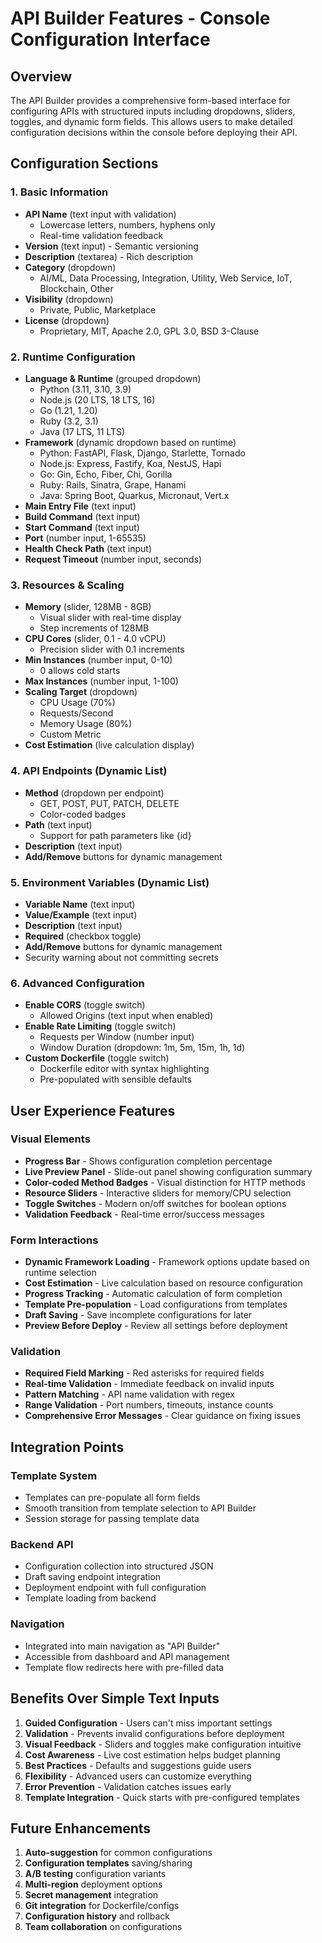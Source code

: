 # API Builder Features - Console Configuration Interface

## Overview
The API Builder provides a comprehensive form-based interface for configuring APIs with structured inputs including dropdowns, sliders, toggles, and dynamic form fields. This allows users to make detailed configuration decisions within the console before deploying their API.

## Configuration Sections

### 1. Basic Information
- **API Name** (text input with validation)
  - Lowercase letters, numbers, hyphens only
  - Real-time validation feedback
- **Version** (text input) - Semantic versioning
- **Description** (textarea) - Rich description
- **Category** (dropdown)
  - AI/ML, Data Processing, Integration, Utility, Web Service, IoT, Blockchain, Other
- **Visibility** (dropdown)
  - Private, Public, Marketplace
- **License** (dropdown)
  - Proprietary, MIT, Apache 2.0, GPL 3.0, BSD 3-Clause

### 2. Runtime Configuration
- **Language & Runtime** (grouped dropdown)
  - Python (3.11, 3.10, 3.9)
  - Node.js (20 LTS, 18 LTS, 16)
  - Go (1.21, 1.20)
  - Ruby (3.2, 3.1)
  - Java (17 LTS, 11 LTS)
- **Framework** (dynamic dropdown based on runtime)
  - Python: FastAPI, Flask, Django, Starlette, Tornado
  - Node.js: Express, Fastify, Koa, NestJS, Hapi
  - Go: Gin, Echo, Fiber, Chi, Gorilla
  - Ruby: Rails, Sinatra, Grape, Hanami
  - Java: Spring Boot, Quarkus, Micronaut, Vert.x
- **Main Entry File** (text input)
- **Build Command** (text input)
- **Start Command** (text input)
- **Port** (number input, 1-65535)
- **Health Check Path** (text input)
- **Request Timeout** (number input, seconds)

### 3. Resources & Scaling
- **Memory** (slider, 128MB - 8GB)
  - Visual slider with real-time display
  - Step increments of 128MB
- **CPU Cores** (slider, 0.1 - 4.0 vCPU)
  - Precision slider with 0.1 increments
- **Min Instances** (number input, 0-10)
  - 0 allows cold starts
- **Max Instances** (number input, 1-100)
- **Scaling Target** (dropdown)
  - CPU Usage (70%)
  - Requests/Second
  - Memory Usage (80%)
  - Custom Metric
- **Cost Estimation** (live calculation display)

### 4. API Endpoints (Dynamic List)
- **Method** (dropdown per endpoint)
  - GET, POST, PUT, PATCH, DELETE
  - Color-coded badges
- **Path** (text input)
  - Support for path parameters like {id}
- **Description** (text input)
- **Add/Remove** buttons for dynamic management

### 5. Environment Variables (Dynamic List)
- **Variable Name** (text input)
- **Value/Example** (text input)
- **Description** (text input)
- **Required** (checkbox toggle)
- **Add/Remove** buttons for dynamic management
- Security warning about not committing secrets

### 6. Advanced Configuration
- **Enable CORS** (toggle switch)
  - Allowed Origins (text input when enabled)
- **Enable Rate Limiting** (toggle switch)
  - Requests per Window (number input)
  - Window Duration (dropdown: 1m, 5m, 15m, 1h, 1d)
- **Custom Dockerfile** (toggle switch)
  - Dockerfile editor with syntax highlighting
  - Pre-populated with sensible defaults

## User Experience Features

### Visual Elements
- **Progress Bar** - Shows configuration completion percentage
- **Live Preview Panel** - Slide-out panel showing configuration summary
- **Color-coded Method Badges** - Visual distinction for HTTP methods
- **Resource Sliders** - Interactive sliders for memory/CPU selection
- **Toggle Switches** - Modern on/off switches for boolean options
- **Validation Feedback** - Real-time error/success messages

### Form Interactions
- **Dynamic Framework Loading** - Framework options update based on runtime selection
- **Cost Estimation** - Live calculation based on resource configuration
- **Progress Tracking** - Automatic calculation of form completion
- **Template Pre-population** - Load configurations from templates
- **Draft Saving** - Save incomplete configurations for later
- **Preview Before Deploy** - Review all settings before deployment

### Validation
- **Required Field Marking** - Red asterisks for required fields
- **Real-time Validation** - Immediate feedback on invalid inputs
- **Pattern Matching** - API name validation with regex
- **Range Validation** - Port numbers, timeouts, instance counts
- **Comprehensive Error Messages** - Clear guidance on fixing issues

## Integration Points

### Template System
- Templates can pre-populate all form fields
- Smooth transition from template selection to API Builder
- Session storage for passing template data

### Backend API
- Configuration collection into structured JSON
- Draft saving endpoint integration
- Deployment endpoint with full configuration
- Template loading from backend

### Navigation
- Integrated into main navigation as "API Builder"
- Accessible from dashboard and API management
- Template flow redirects here with pre-filled data

## Benefits Over Simple Text Inputs

1. **Guided Configuration** - Users can't miss important settings
2. **Validation** - Prevents invalid configurations before deployment
3. **Visual Feedback** - Sliders and toggles make configuration intuitive
4. **Cost Awareness** - Live cost estimation helps budget planning
5. **Best Practices** - Defaults and suggestions guide users
6. **Flexibility** - Advanced users can customize everything
7. **Error Prevention** - Validation catches issues early
8. **Template Integration** - Quick starts with pre-configured templates

## Future Enhancements

1. **Auto-suggestion** for common configurations
2. **Configuration templates** saving/sharing
3. **A/B testing** configuration variants
4. **Multi-region** deployment options
5. **Secret management** integration
6. **Git integration** for Dockerfile/configs
7. **Configuration history** and rollback
8. **Team collaboration** on configurations